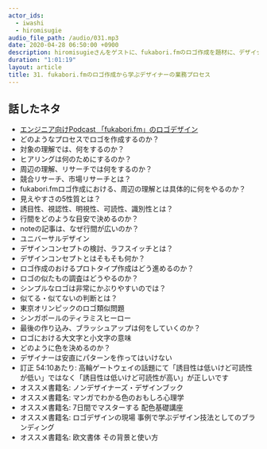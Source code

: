 ```yaml
---
actor_ids:
  - iwashi
  - hiromisugie
audio_file_path: /audio/031.mp3
date: 2020-04-28 06:50:00 +0900
description: hiromisugieさんをゲストに、fukabori.fmのロゴ作成を題材に、デザイナーの仕事の進め方について語っていただいたエピソードです。
duration: "1:01:19"
layout: article
title: 31. fukabori.fmのロゴ作成から学ぶデザイナーの業務プロセス
---
```


## 話したネタ

- [エンジニア向けPodcast 「fukabori.fm」のロゴデザイン](https://note.com/hiromisugie/n/n4f586af50513)
- どのようなプロセスでロゴを作成するのか？
- 対象の理解では、何をするのか？
- ヒアリングは何のためにするのか？
- 周辺の理解、リサーチでは何をするのか？
- 競合リサーチ、市場リサーチとは？
- fukabori.fmロゴ作成における、周辺の理解とは具体的に何をやるのか？
- 見えやすさの5性質とは？
- 誘目性、視認性、明視性、可読性、識別性とは？
- 行間をどのような目安で決めるのか？
- noteの記事は、なぜ行間が広いのか？
- ユニバーサルデザイン
- デザインコンセプトの検討、ラフスイッチとは？
- デザインコンセプトとはそもそも何か？
- ロゴ作成のおけるプロトタイプ作成はどう進めるのか？
- ロゴの似たもの調査はどうやるのか？
- シンプルなロゴは非常にかぶりやすいのでは？
- 似てる・似てないの判断とは？
- 東京オリンピックのロゴ類似問題
- シンガポールのティラミスヒーロー
- 最後の作り込み、ブラッシュアップは何をしていくのか？ 
- ロゴにおける大文字と小文字の意味
- どのように色を決めるのか？
- デザイナーは安直にパターンを作ってはいけない
- 訂正 54:10あたり: 高輪ゲートウェイの話題にて「誘目性は低いけど可読性が低い」ではなく「誘目性は低いけど可読性が高い」が正しいです
- オススメ書籍名: ノンデザイナーズ・デザインブック
- オススメ書籍名: マンガでわかる色のおもしろ心理学
- オススメ書籍名: 7日間でマスターする 配色基礎講座
- オススメ書籍名: ロゴデザインの現場 事例で学ぶデザイン技法としてのブランディング
- オススメ書籍名: 欧文書体 その背景と使い方
